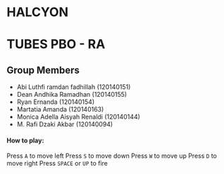 # HALCYON
# TUBES PBO - RA
## Group Members
- Abi Luthfi ramdan fadhillah (120140151)
- Dean Andhika Ramadhan (120140155)
- Ryan Ernanda (120140154)
- Martatia Amanda (120140163)
- Monica Adella Aisyah Renaldi (120140144)
- M. Rafi Dzaki Akbar (120140094)
#### How to play:
Press `A` to move left
Press `S` to move down
Press `W` to move up
Press `D` to move right
Press `SPACE` or `UP` to fire